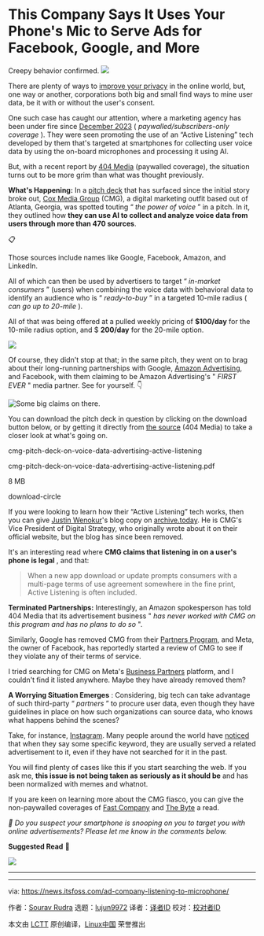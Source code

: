 [#]: subject: "This Company Says It Uses Your Phone's Mic to Serve Ads for Facebook, Google, and More"
[#]: via: "https://news.itsfoss.com/ad-company-listening-to-microphone/"
[#]: author: "Sourav Rudra https://news.itsfoss.com/author/sourav/"
[#]: collector: "lujun9972/lctt-scripts-1705972010"
[#]: translator: " "
[#]: reviewer: " "
[#]: publisher: " "
[#]: url: " "

This Company Says It Uses Your Phone's Mic to Serve Ads for Facebook, Google, and More
======
Creepy behavior confirmed.
[![][1]][2]

There are plenty of ways to [improve your privacy][3] in the online world, but, one way or another, corporations both big and small find ways to mine user data, be it with or without the user's consent.

One such case has caught our attention, where a marketing agency has been under fire since [December 2023][4] ( _paywalled/subscribers-only coverage_ ). They were seen promoting the use of an “Active Listening” tech developed by them that's targeted at smartphones for collecting user voice data by using the on-board microphones and processing it using AI.

But, with a recent report by [404 Media][5] (paywalled coverage), the situation turns out to be more grim than what was thought previously.

**What's Happening:** In a [pitch deck][6] that has surfaced since the initial story broke out, [Cox Media Group][7] (CMG), a digital marketing outfit based out of Atlanta, Georgia, was spotted touting “ _the power of voice_ ” in a pitch. In it, they outlined how **they can use AI to collect and analyze voice data from users through more than 470 sources**.

📋

Those sources include names like Google, Facebook, Amazon, and LinkedIn.

All of which can then be used by advertisers to target “ _in-market consumers_ ” (users) when combining the voice data with behavioral data to identify an audience who is “ _ready-to-buy_ ” in a targeted 10-mile radius ( _can go up to 20-mile_ ).

All of that was being offered at a pulled weekly pricing of **$100/day** for the 10-mile radius option, and $ **200/day** for the 20-mile option.

![][8]

Of course, they didn't stop at that; in the same pitch, they went on to brag about their long-running partnerships with Google, [Amazon Advertising][9], and Facebook, with them claiming to be Amazon Advertising's " _FIRST EVER_ " media partner. See for yourself. 👇

![Some big claims on there.][10]

You can download the pitch deck in question by clicking on the download button below, or by getting it directly from [the source][11] (404 Media) to take a closer look at what's going on.

[][12]

cmg-pitch-deck-on-voice-data-advertising-active-listening

cmg-pitch-deck-on-voice-data-advertising-active-listening.pdf

8 MB

download-circle

If you were looking to learn how their “Active Listening” tech works, then you can give [Justin Wenokur][13]'s blog copy on [archive.today][14]. He is CMG's Vice President of Digital Strategy, who originally wrote about it on their official website, but the blog has since been removed.

It's an interesting read where **CMG claims that listening in on a user's phone is legal** , and that:

> When a new app download or update prompts consumers with a multi-page terms of use agreement somewhere in the fine print, Active Listening is often included.

**Terminated Partnerships:** Interestingly, an Amazon spokesperson has told 404 Media that its advertisement business " _has never worked with CMG on this program and has no plans to do so_ ".

Similarly, Google has removed CMG from their [Partners Program][15], and Meta, the owner of Facebook, has reportedly started a review of CMG to see if they violate any of their terms of service.

I tried searching for CMG on Meta's [Business Partners][16] platform, and I couldn't find it listed anywhere. Maybe they have already removed them?

**A Worrying Situation Emerges** : Considering, big tech can take advantage of such third-party “ _partners_ ” to procure user data, even though they have guidelines in place on how such organizations can source data, who knows what happens behind the scenes?

Take, for instance, [Instagram][17]. Many people around the world have [noticed][18] that when they say some specific keyword, they are usually served a related advertisement to it, even if they have not searched for it in the past.

You will find plenty of cases like this if you start searching the web. If you ask me, **this issue is not being taken as seriously as it should be** and has been normalized with memes and whatnot.

If you are keen on learning more about the CMG fiasco, you can give the non-paywalled coverages of [Fast Company][19] and [The Byte][20] a read.

_💬 Do you suspect your smartphone is snooping on you to target you with online advertisements? Please let me know in the comments below._

**Suggested Read** 📖

![][21]

* * *

--------------------------------------------------------------------------------

via: https://news.itsfoss.com/ad-company-listening-to-microphone/

作者：[Sourav Rudra][a]
选题：[lujun9972][b]
译者：[译者ID](https://github.com/译者ID)
校对：[校对者ID](https://github.com/校对者ID)

本文由 [LCTT](https://github.com/LCTT/TranslateProject) 原创编译，[Linux中国](https://linux.cn/) 荣誉推出

[a]: https://news.itsfoss.com/author/sourav/
[b]: https://github.com/lujun9972
[1]: https://news.itsfoss.com/assets/images/pikapods-banner-v3.webp
[2]: https://www.pikapods.com/?utm_campaign=banner-2024-05&utm_source=itsfoss
[3]: https://itsfoss.com/improve-privacy/
[4]: https://www.404media.co/cmg-cox-media-actually-listening-to-phones-smartspeakers-for-ads-marketing/
[5]: https://www.404media.co/heres-the-pitch-deck-for-active-listening-ad-targeting/
[6]: https://en.wiktionary.org/wiki/pitch_deck
[7]: https://www.cmglocalsolutions.com/
[8]: https://news.itsfoss.com/content/images/2024/09/CMG_Active_Listening_Pricing.png
[9]: https://advertising.amazon.com/
[10]: https://news.itsfoss.com/content/images/2024/09/CMG_Partners.png
[11]: https://www.documentcloud.org/documents/25051283-cmg-pitch-deck-on-voice-data-advertising-active-listening?ref=404media.co
[12]: https://news.itsfoss.com/content/files/2024/09/cmg-pitch-deck-on-voice-data-advertising-active-listening.pdf (Download)
[13]: https://www.linkedin.com/in/justin-wenokur-58776416/
[14]: https://archive.is/pSBzD
[15]: https://partnersdirectory.withgoogle.com/
[16]: https://www.facebook.com/business/partner-directory/
[17]: https://www.instagram.com/
[18]: https://www.reddit.com/r/nosurf/comments/199y42y/if_instagram_isnt_listeningsomeone_is/
[19]: https://www.fastcompany.com/90999277/cox-cmg-active-listening-phones-targeted-advertising
[20]: https://futurism.com/the-byte/facebook-partner-phones-listening-microphone
[21]: https://itsfoss.com/content/images/size/w256h256/2022/12/android-chrome-192x192.png
